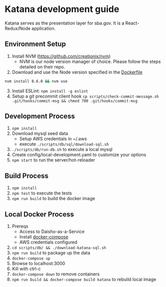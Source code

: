 # Katana development guide
Katana serves as the presentation layer for sba.gov. It is a React-Redux/Node application.

## Environment Setup
1. Install NVM (https://github.com/creationix/nvm)
      * NVM is our node version manager of choice. Please follow the steps detailed on their repo.
2. Download and use the Node version specified in the [Dockerfile](https://github.com/USSBA/sba-gov-katana/blob/master/Dockerfile#L1)
```sh
nvm install 8.6.0 && nvm use
```
3. Install ESLint: `npm install -g eslint`
4. Setup a git precommit client hook `cp scripts/check-commit-message.sh .git/hooks/commit-msg && chmod 700 .git/hooks/commit-msg`

## Development Process
1. `npm install`
1. Download mysql seed data
    - Setup AWS credentials in ~/.aws
    - execute `./scripts/db/sql/download-sql.sh`
1. `./scripts/db/run-db.sh` to execute a local mysql
1. Create config/local-development.yaml to customize your options
1. `npm start` to run the server/hot-reloader

## Build Process
1. `npm install`
1. `npm test` to execute the tests
1. `npm run build` to build the docker image

## Local Docker Process
1. Prereqs
    - Access to Daisho-as-a-Service
    - Install [docker-compose](https://docs.docker.com/compose/install/)
    - AWS credentials configured
1. `cd scripts/db/ && ./download-katana-sql.sh`
1. `npm run build` to package up the data
1. `docker-compose up`
1. Browse to localhost:3000
1. Kill with ctrl-c
1. `docker-compose down` to remove containers
1. `npm run build && docker-compose build katana` to rebuild local image

